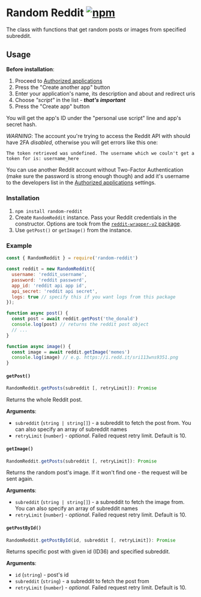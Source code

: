 # Random Reddit [![npm](https://img.shields.io/npm/v/random-reddit?style=flat-square)](https://www.npmjs.com/package/random-reddit)

The class with functions that get random posts or images from specified subreddit.

## Usage
**Before installation**:
1. Proceed to [Authorized applications](https://www.reddit.com/prefs/apps)
2. Press the "Create another app" button
3. Enter your application's name, its description and about and redirect uris
4. Choose *"script"* in the list - _**that's important**_
5. Press the "Create app" button

You will get the app's ID under the "personal use script" line and app's secret hash.

*WARNING*: The account you're trying to access the Reddit API with should have 2FA *disabled*, otherwise you will get errors like this one:
```
The token retrieved was undefined. The username which we couln't get a token for is: username_here
```
You can use another Reddit account without Two-Factor Authentication (make sure the password is strong enough though) and add it's username to the developers list in the [Authorized applications](https://www.reddit.com/prefs/apps) settings.

### Installation
1. `npm install random-reddit`
2. Create `RandomReddit` instance. Pass your Reddit credentials in the constructor. Options are took from the [`reddit-wrapper-v2` package](https://github.com/Javin-Ambridge/reddit-wrapper#reddit-api-options).  
3. Use `getPost()` or `getImage()` from the instance.  

### Example

```js
const { RandomReddit } = require('random-reddit')

const reddit = new RandomReddit({
  username: 'reddit_username',
  password: 'reddit password',
  app_id: 'reddit api app id',
  api_secret: 'reddit api secret',
  logs: true // specify this if you want logs from this package
});

function async post() {
  const post = await reddit.getPost('the_donald')
  console.log(post) // returns the reddit post object
  // ...
}

function async image() {
  const image = await reddit.getImage('memes')
  console.log(image) // e.g. https://i.redd.it/sri113wns9351.png
}
```

#### `getPost()`

```js
RandomReddit.getPosts(subreddit [, retryLimit]): Promise
```
Returns the whole Reddit post.

**Arguments**:
- `subreddit` (`string | string[]`) - a subreddit to fetch the post from. You can also specify an array of subreddit names
- `retryLimit` (`number`) - *optional*. Failed request retry limit. Default is 10.

#### `getImage()`

```js
RandomReddit.getPosts(subreddit [, retryLimit]): Promise
```
Returns the random post's image. If it won't find one - the request will be sent again.

**Arguments**:
- `subreddit` (`string | string[]`) - a subreddit to fetch the image from. You can also specify an array of subreddit names
- `retryLimit` (`number`) - *optional*. Failed request retry limit. Default is 10.

#### `getPostById()`

```js
RandomReddit.getPostById(id, subreddit [, retryLimit]): Promise
```
Returns specific post with given id (ID36) and specified subreddit.

**Arguments**:
- `id` (`string`) - post's id
- `subreddit` (`string`) - a subreddit to fetch the post from
- `retryLimit` (`number`) - *optional*. Failed request retry limit. Default is 10.